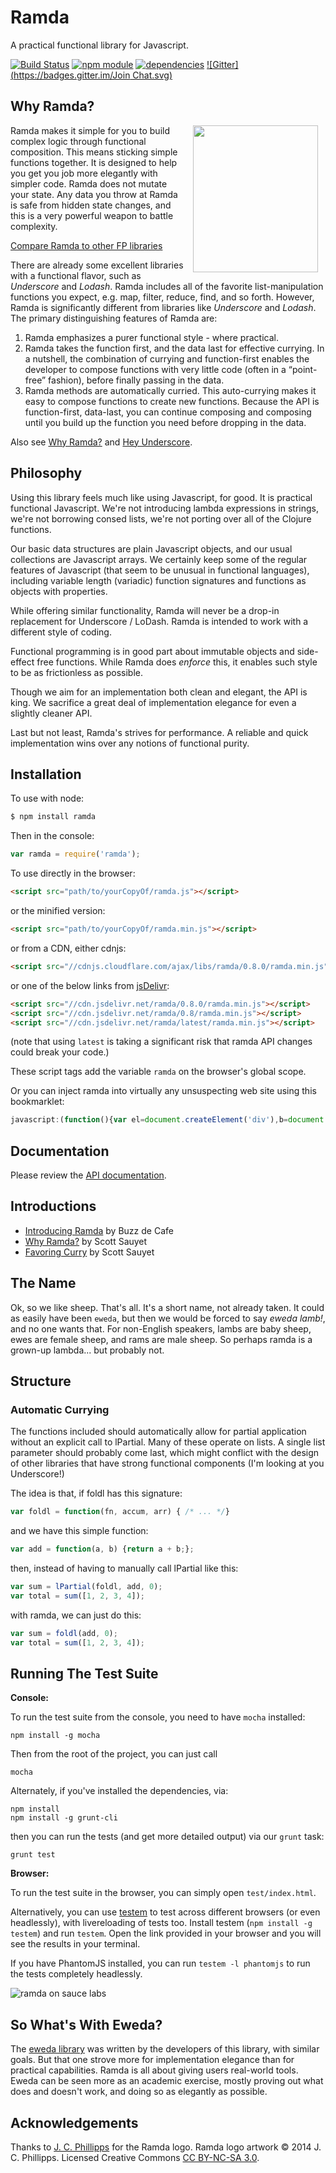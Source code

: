 Ramda
=============

A practical functional library for Javascript.

[![Build Status](https://travis-ci.org/ramda/ramda.svg?branch=master)](https://travis-ci.org/ramda/ramda)
[![npm module](https://badge.fury.io/js/ramda.svg)](https://www.npmjs.org/package/ramda)
[![dependencies](https://david-dm.org/ramda/ramda.svg)](https://david-dm.org/ramda/ramda)
[![Gitter](https://badges.gitter.im/Join Chat.svg)](https://gitter.im/ramda/ramda?utm_source=badge&utm_medium=badge&utm_campaign=pr-badge&utm_content=badge)


Why Ramda?
----------

<img src="http://ramda.jcphillipps.com/logo/ramdaFilled_200x235.png" 
     width="200" height="235" align="right" hspace="12" />

Ramda makes it simple for you to build complex logic through
functional composition. This means sticking simple functions together.
It is designed to help you get you job more elegantly with simpler code.
Ramda does not mutate your state. Any data you throw at Ramda is safe from
hidden state changes, and this is a very powerful weapon to battle complexity.

[Compare Ramda to other FP libraries](http://www.google.com)

There are already some excellent libraries with a functional flavor,
such as _Underscore_ and _Lodash_. Ramda includes all of the favorite
list-manipulation functions you expect, e.g. map, filter, reduce, find, and so forth.
However, Ramda is significantly different from libraries like _Underscore_ and _Lodash_.
The primary distinguishing features of Ramda are:
1. Ramda emphasizes a purer functional style - where practical.
2. Ramda takes the function first, and the data last for effective currying.
In a nutshell, the combination of currying and function-first enables the developer to compose functions with very little code (often in a “point-free” fashion), before finally passing in the data.
3. Ramda methods are automatically curried.
This auto-currying makes it easy to compose functions to create new functions. Because the API is function-first, data-last, you can continue composing and composing until you build up the function you need before dropping in the data.


Also see [Why Ramda?](http://fr.umio.us/why-ramda/) and [Hey Underscore](https://www.youtube.com/watch?v=m3svKOdZijA&app=desktop).


Philosophy
----------
Using this library feels much like using Javascript, for good.
It is practical functional Javascript. We're not introducing
lambda expressions in strings, we're not borrowing consed 
lists, we're not porting over all of the Clojure functions.

Our basic data structures are plain Javascript objects, and our
usual collections are Javascript arrays. We certainly keep some of
the regular features of Javascript (that seem to be unusual in functional
languages), including variable length (variadic) function signatures and
functions as objects with properties.

While offering similar functionality, Ramda will never be a drop-in
replacement for Underscore / LoDash. Ramda is intended to work with a
different style of coding. 

Functional programming is in good part about immutable objects and 
side-effect free functions. While Ramda does *enforce* this, it
enables such style to be as frictionless as possible.

Though we aim for an implementation both clean and elegant, the API is king.
We sacrifice a great deal of implementation elegance for even a slightly
cleaner API.

Last but not least, Ramda's strives for performance. A reliable and quick
implementation wins over any notions of functional purity.

Installation
------------

To use with node:

```bash
$ npm install ramda
```

Then in the console:

```javascript
var ramda = require('ramda');
```

To use directly in the browser:

```html
<script src="path/to/yourCopyOf/ramda.js"></script>
```

or the minified version:

```html
<script src="path/to/yourCopyOf/ramda.min.js"></script>
```

or from a CDN, either cdnjs:

```html
<script src="//cdnjs.cloudflare.com/ajax/libs/ramda/0.8.0/ramda.min.js"></script>
```

or one of the below links from [jsDelivr](http://jsdelivr.net):

```html
<script src="//cdn.jsdelivr.net/ramda/0.8.0/ramda.min.js"></script>
<script src="//cdn.jsdelivr.net/ramda/0.8/ramda.min.js"></script>
<script src="//cdn.jsdelivr.net/ramda/latest/ramda.min.js"></script>
```

(note that using `latest` is taking a significant risk that ramda API changes could break your code.)

These script tags add the variable `ramda` on the browser's global scope.

Or you can inject ramda into virtually any unsuspecting web site using this bookmarklet:

```javascript
javascript:(function(){var el=document.createElement('div'),b=document.getElementsByTagName('body')[0];msg='';el.style.position='fixed';el.style.height='32px';el.style.width='220px';el.style.marginLeft='-110px';el.style.top='0';el.style.left='50%';el.style.padding='5px 10px';el.style.zIndex=1001;el.style.fontSize='12px';el.style.color='#222';el.style.backgroundColor='#f99';if(typeof ramda!='undefined'){msg='This page already using ramda v'+ramda.version;return showMsg()}function getScript(url,success){var script=document.createElement('script');script.src=url;var head=document.getElementsByTagName('head')[0],done=false;script.onload=script.onreadystatechange=function(){if(!done&&(!this.readyState||this.readyState=='loaded'||this.readyState=='complete')){done=true;success();script.onload=script.onreadystatechange=null;head.removeChild(script)}};head.appendChild(script)}getScript('http://cdn.jsdelivr.net/ramda/latest/ramda.min.js',function(){if(typeof ramda=='undefined'){msg='Sorry, but Ramda wasn\'t able to load'}else{msg='This page is now Ramda-fied with v'+ramda.version}return showMsg()});function showMsg(){el.innerHTML=msg;b.appendChild(el);window.setTimeout(function(){if(typeof jQuery=='undefined'){b.removeChild(el)}else{jQuery(el).fadeOut('slow',function(){jQuery(this).remove()})}},2500)}})();
```

Documentation
-------------

Please review the [API documentation](http://ramdajs.com/).



Introductions
-------------

* [Introducing Ramda](http://buzzdecafe.github.io/code/2014/05/16/introducing-ramda/) by Buzz de Cafe
* [Why Ramda?](http://fr.umio.us/why-ramda/) by Scott Sauyet
* [Favoring Curry](http://fr.umio.us/favoring-curry/) by Scott Sauyet



The Name
--------

Ok, so we like sheep.  That's all.  It's a short name, not already 
taken.  It could as easily have been `eweda`, but then we would be 
forced to say _eweda lamb!_, and no one wants that.  For non-English 
speakers, lambs are baby sheep, ewes are female sheep, and rams are male 
sheep.  So perhaps ramda is a grown-up lambda... but probably not.



Structure
---------

### Automatic Currying ###

The functions included should automatically allow for partial 
application without an explicit call to lPartial.  Many of these operate 
on lists.  A single list parameter should probably come last, which 
might conflict with the design of other libraries that have strong 
functional components (I'm looking at you Underscore!)

The idea is that, if foldl has this signature:


```javascript
var foldl = function(fn, accum, arr) { /* ... */}
```

and we have this simple function:

```javascript
var add = function(a, b) {return a + b;};
```

then, instead of having to manually call lPartial like this:

```javascript
var sum = lPartial(foldl, add, 0);
var total = sum([1, 2, 3, 4]);
```

with ramda, we can just do this:

```javascript
var sum = foldl(add, 0);
var total = sum([1, 2, 3, 4]);
```


Running The Test Suite
----------------------

**Console:**

To run the test suite from the console, you need to have `mocha` installed:

    npm install -g mocha

Then from the root of the project, you can just call

    mocha

Alternately, if you've installed the dependencies, via:

    npm install
    npm install -g grunt-cli

then you can run the tests (and get more detailed output) via our `grunt`
task:

    grunt test

**Browser:**

To run the test suite in the browser, you can simply open `test/index.html`.

Alternatively, you can use [testem](https://github.com/airportyh/testem) to
test across different browsers (or even headlessly), with livereloading of
tests too. Install testem (`npm install -g testem`) and run `testem`. Open the
link provided in your browser and you will see the results in your terminal.

If you have PhantomJS installed, you can run `testem -l phantomjs` to run the
tests completely headlessly.

![ramda on sauce labs](https://saucelabs.com/browser-matrix/ramda.svg)



So What's With Eweda?
---------------------

The [eweda library](https://github.com/CrossEye/eweda) was written by 
the developers of this library, with similar goals.  But that one strove 
more for implementation elegance than for practical capabilities.  Ramda 
is all about giving users real-world tools.  Eweda can be seen more as 
an academic exercise, mostly proving out what does and doesn't work, and 
doing so as elegantly as possible.

Acknowledgements
-----------------

Thanks to [J. C. Phillipps](http://www.jcphillipps.com) for the Ramda logo.
Ramda logo artwork &copy; 2014 J. C. Phillipps. Licensed Creative Commons 
[CC BY-NC-SA 3.0](http://creativecommons.org/licenses/by-nc-sa/3.0/).
